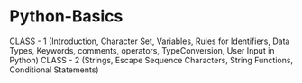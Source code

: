 # Python-Basics

CLASS - 1 (Introduction, Character Set, Variables, Rules for Identifiers, Data Types, Keywords, comments, operators, TypeConversion, User Input in Python)
CLASS - 2 (Strings, Escape Sequence Characters, String Functions, Conditional Statements)
